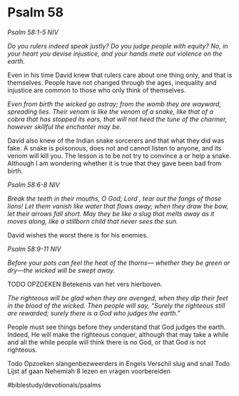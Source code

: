 # Psalm 58
*Psalm 58:1-5 NIV*

*Do you rulers indeed speak justly? Do you judge people with equity? No, in your heart you devise injustice, and your hands mete out violence on the earth.*

Even in his time David knew that rulers care about one thing only, and that is themselves. People have not changed through the ages, inequality and injustice are common to those who only think of themselves.

*Even from birth the wicked go astray; from the womb they are wayward, spreading lies. Their venom is like the venom of a snake, like that of a cobra that has stopped its ears, that will not heed the tune of the charmer, however skillful the enchanter may be.*

David also knew of the Indian snake sorcerers and that what they did was fake. A snake is poisonous, does not and cannot listen to anyone, and its venom will kill you.
The lesson is to be not try to convince a or help a snake.
Although I am wondering whether it is true that they gave been bad from birth.

*Psalm 58:6-8 NIV*

*Break the teeth in their mouths, O God; Lord , tear out the fangs of those lions! Let them vanish like water that flows away; when they draw the bow, let their arrows fall short. May they be like a slug that melts away as it moves along, like a stillborn child that never sees the sun.*

David wishes the worst there is for his enemies.

*Psalm 58:9-11 NIV*

*Before your pots can feel the heat of the thorns— whether they be green or dry—the wicked will be swept away.*

TODO OPZOEKEN
Betekenis van het vers hierboven.

*The righteous will be glad when they are avenged, when they dip their feet in the blood of the wicked. Then people will say, “Surely the righteous still are rewarded; surely there is a God who judges the earth.”*

People must see things before they understand that God judges the earth. Indeed, He will make the righteous conquer, although that may take a while and all the while people will think there is no God, or that God is not righteous.

Todo Opzoeken
slangenbezweerders in Engels
Verschil slug and snail
Todo Lijst af gaan
Nehemiah 8 lezen en vragen voorbereiden

#biblestudy/devotionals/psalms